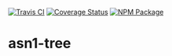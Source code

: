 [![Travis CI](https://img.shields.io/travis/atesgoral/node-asn1-tree.svg)](https://travis-ci.org/atesgoral/node-asn1-tree)
[![Coverage Status](https://img.shields.io/coveralls/atesgoral/node-asn1-tree.svg)](https://coveralls.io/github/atesgoral/node-asn1-tree?branch=master)
[![NPM Package](https://img.shields.io/npm/v/asn1-tree.svg)](https://www.npmjs.com/package/asn1-tree)

# asn1-tree
